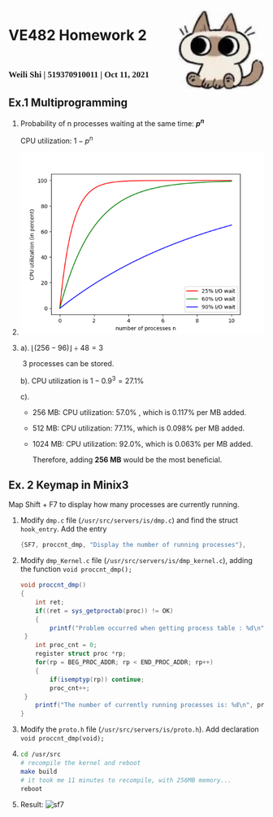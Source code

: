 <script>
   $(document).ready(function() {
     $head = $('#header');
     $head.prepend('<img src=\"cat.jpg\" style=\"float: right;width: 150px;z-index: 289;\"/>')
   });
</script>
<div><img src="cat.jpg" width="180px" align="right"></div>

# VE482 Homework 2
# <span style="font-family:Myriad Pro; font-size:0.6em;"> Weili Shi | 519370910011 | Oct 11, 2021</span>
## Ex.1 Multiprogramming

1. Probability of n processes waiting at the same time: **$p^n$**

   CPU utilization: $1-p^n$

2. <img src="1_2.png" alt="1_2" width="500"/>

3. a). $\lfloor(256-96)\rfloor\div48=3$

   ​     3 processes can be stored.

   b). CPU utilization is $1-0.9^3=27.1\%$

   c).

   - 256 MB: CPU utilization: $57.0\%$ , which is $0.117\%$ per MB added.

   - 512 MB: CPU utilization: $77.1\%$, which is $0.098\%$ per MB added.

   - 1024 MB: CPU utilization: $92.0\%$, which is $0.063\%$ per MB added.

      Therefore, adding  **256 MB** would be the most beneficial.

## Ex. 2 Keymap in Minix3

Map Shift + F7 to display how many processes are currently running.

1. Modify `dmp.c` file (`/usr/src/servers/is/dmp.c`) and find the struct `hook_entry`. Add the entry

   ```c#
   {SF7, proccnt_dmp, "Display the number of running processes"},
   ```

2. Modify `dmp_Kernel.c` file (`/usr/src/servers/is/dmp_kernel.c`), adding the function `void proccnt_dmp();`

   ```c#
   void proccnt_dmp()
   {
       int ret;
       if((ret = sys_getproctab(proc)) != OK)
       {
           printf("Problem occurred when getting process table : %d\n", ret);
   	}
       int proc_cnt = 0;
       register struct proc *rp;
       for(rp = BEG_PROC_ADDR; rp < END_PROC_ADDR; rp++)
       {
           if(isemptyp(rp)) continue;
           proc_cnt++;
   	}
       printf("The number of currently running processes is: %d\n", proc_cnt);
   }
   ```

3. Modify the `proto.h` file (`/usr/src/servers/is/proto.h`). Add declaration `void proccnt_dmp(void);` 

4. ```sh
   cd /usr/src
   # recompile the kernel and reboot
   make build
   # it took me 11 minutes to recompile, with 256MB memory...
   reboot
   ```
   
5. Result:
   <img src="sf7.png" alt="sf7"/>

